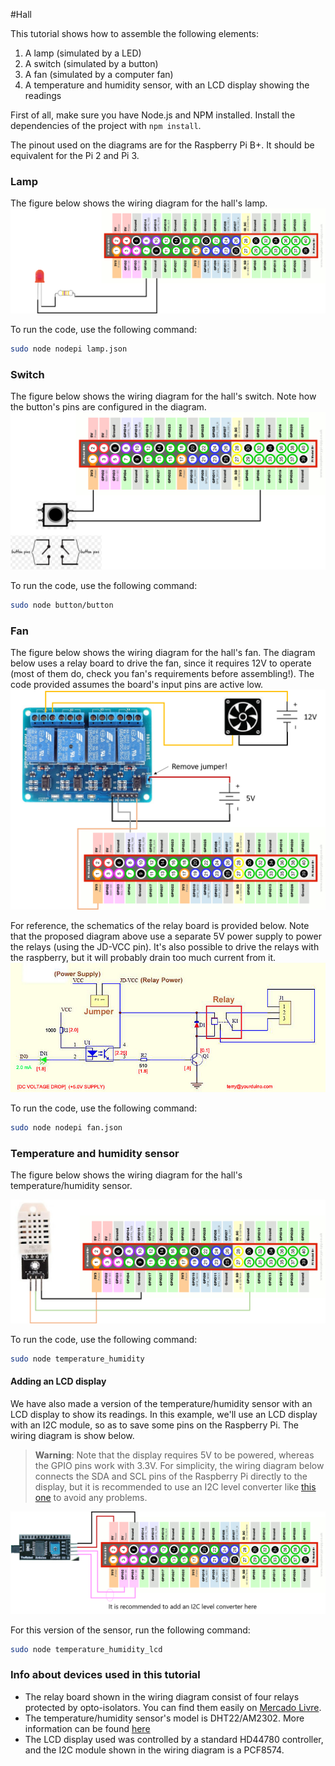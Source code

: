 #Hall

This tutorial shows how to assemble the following elements:

1. A lamp (simulated by a LED)
2. A switch (simulated by a button)
3. A fan (simulated by a computer fan)
4. A temperature and humidity sensor, with an LCD display showing the readings

First of all, make sure you have Node.js and NPM installed. Install the dependencies of the project with `npm install`.

The pinout used on the diagrams are for the Raspberry Pi B+. It should be equivalent for the Pi 2 and Pi 3.

### Lamp
The figure below shows the wiring diagram for the hall's lamp.
![alt text](https://github.com/HomeSkyLtd/demo/blob/master/hall/images/lamp.png "Schematics for hall's lamp")

To run the code, use the following command:
``` bash
sudo node nodepi lamp.json
```

### Switch
The figure below shows the wiring diagram for the hall's switch. Note how the button's pins are configured in the diagram.
![alt text](https://github.com/HomeSkyLtd/demo/blob/master/hall/images/switch.png "Schematics for the hall's switch")

To run the code, use the following command:
``` bash
sudo node button/button
```
### Fan
The figure below shows the wiring diagram for the hall's fan. The diagram below uses a relay board to drive the fan, since it requires 12V to operate (most of them do, check you fan's requirements before assembling!). The code provided assumes the board's input pins are active low.
![alt text](https://github.com/HomeSkyLtd/demo/blob/master/hall/images/fan.png "Schematics for the hall's fan")

For reference, the schematics of the relay board is provided below. Note that the proposed diagram above use a separate 5V power supply to power the relays (using the JD-VCC pin). It's also possible to drive the relays with the raspberry, but it will probably drain too much current from it.
![alt text](https://github.com/HomeSkyLtd/demo/blob/master/hall/images/relay_schematics.jpg "Schematics for the relay board")

To run the code, use the following command:
``` bash
sudo node nodepi fan.json
```

### Temperature and humidity sensor
The figure below shows the wiring diagram for the hall's temperature/humidity sensor.

![alt text](https://github.com/HomeSkyLtd/demo/blob/master/hall/images/dht22.png "Schematics for the hall's temperature/humidity sensor")

To run the code, use the following command:
``` bash
sudo node temperature_humidity
```

#### Adding an LCD display
We have also made a version of the temperature/humidity sensor with an LCD display to show its readings. In this example, we'll use an LCD display with an I2C module, so as to save some pins on the Raspberry Pi. The wiring diagram is show below.

>**Warning**: Note that the display requires 5V to be powered, whereas the GPIO pins work with 3.3V. For simplicity, the wiring diagram below connects the SDA and SCL pins of the Raspberry Pi directly to the display, but it is recommended to use an I2C level converter like [this one](https://www.adafruit.com/product/757) to avoid any problems.

![alt text](https://github.com/HomeSkyLtd/demo/blob/master/hall/images/lcd_i2c.png "Schematics for the LCD display with I2C module")

For this version of the sensor, run the following command:
``` bash
sudo node temperature_humidity_lcd
```

### Info about devices used in this tutorial
* The relay board shown in the wiring diagram consist of four relays protected by opto-isolators. You can find them easily on [Mercado Livre](http://produto.mercadolivre.com.br/MLB-791089935-placa-4-reles-optoacoplados-arduino-pic-controle-automaco-_JM).
* The temperature/humidity sensor's model is DHT22/AM2302. More information can be found [here](https://cdn-shop.adafruit.com/datasheets/Digital+humidity+and+temperature+sensor+AM2302.pdf)
* The LCD display used was controlled by a standard HD44780 controller, and the I2C module shown in the wiring diagram is a PCF8574.
